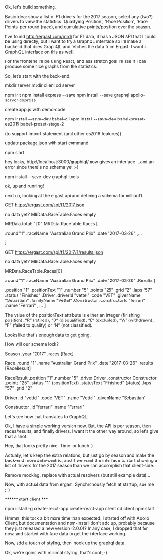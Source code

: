 
Ok, let's build something.

Basic idea: show a list of F1 drivers for the 2017 season, select any (two?) drivers to view the statistics 'Qualifying Position', 'Race Position', 'Race Points' per round (race), and cumulative points/position over the season.

I've found http://ergast.com/mrd/ for F1 data, it has a JSON API that I could be using directly, but I want to try a GraphQL interface so I'll make a backend that does GraphQL and fetches the data from Ergast. I want a GraphiQL interface on this as well.

For the frontend I'll be using React, and asa stretch goal I'll see if I can produce some nice graphs from the statistics.

So, let's start with the back-end.

mkdir server
mkdir client
cd server

npm init
npm install express --save
npm install --save graphql apollo-server-express

create app.js with demo-code

npm install --save-dev babel-cli
npm install --save-dev babel-preset-es2015 babel-preset-stage-2

(to support import statement (and other es2016 features))

update package.json with start command

npm start

hey looky, http://localhost:3000/graphiql/ now gives an interface
...and an error since there's no schema yet ;-)

npm install --save-dev graphql-tools

ok, up and running!

next up, looking at the ergast api and defining a schema for millionf1.

GET https://ergast.com/api/f1/2017.json

no data yet? MRData.RaceTable.Races empty

MRData.total: "20"
MRData.RaceTable.Races [

.round "1"
.raceName "Australian Grand Prix"
.date "2017-03-26"
,...

]

GET https://ergast.com/api/f1/2017/1/results.json

no data yet? MRData.RaceTable.Races empty

MRData.RaceTable.Races[0]

.round "1"
.raceName "Australian Grand Prix"
.date "2017-03-26"
.Results [

.position "1"
.positionText "1"
.number "5"
.points "25"
.grid "2"
.laps "57"
.status "Finished"
.Driver
  .driverId "vettel"
  .code "VET"
  .givenName "Sebastian"
  .familyName "Vettel"
.Constructor
  .constructorId "ferrari"
  .name "Ferrari"
, ...
]

 The value of the positionText attribute is either an integer (finishing position), “R” (retired), “D” (disqualified), “E” (excluded), “W” (withdrawn), “F” (failed to qualify) or “N” (not classified).

Looks like that's enough data to get going.

How will our schema look?

Season
  .year "2017"
  .races [Race]

Race
  .round "1"
  .name "Australian Grand Prix"
  .date "2017-03-26"
  .results [RaceResult]

RaceResult
  .position "1"
  .number "5"
  .driver Driver
  .constructor Constructor
  .points "25"
  .status "1" (positionText)
  .statusText "Finished" (status)
  .laps "57"
  .grid "2"

Driver
  .id "vettel"
  .code "VET"
  .name "Vettel"
  .givenName "Sebastian"

Constructor
  .id "ferrari"
  .name "Ferrari"

Let's see how that translates to GraphQL.

Ok, I have a simple working version now. But, the API is per season, then races/results, and finally drivers. I want it the other way around, so let's give that a shot.

Hey, that looks pretty nice. Time for lunch :)

Actually, let's keep the extra relations, but just go by season and make the back-end more data-centric, and if we want the interface to start showing a list of drivers for the 2017 season than we can accomplish that client-side.

Remove mocking, replace with actual resolvers (but still example data)...

Now, with actual data from ergast. Synchronously fetch at startup, sue me ;-)

****** start client ***

npm install -g create-react-app
create-react-app client
cd client
npm start

Hmmm, this took a bit more time than expected, I started off with Apollo Client, but documentation and npm-install don't add up, probably because they just released a new version (2.0.0)? In any case, I dropped that for now, and started with fake data to get the interface working.

Now, add a touch of styling, then, hook up the graphql data.

Ok, we're going with minimal styling, that's cool ;-)



